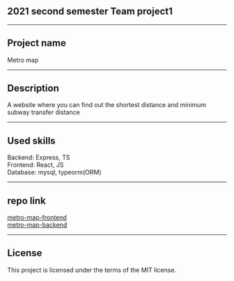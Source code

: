 ## 2021 second semester Team project1
- - -
## Project name
Metro map
- - -
## Description
A website where you can find out the shortest distance and minimum subway transfer distance
- - -
## Used skills
Backend: Express, TS  
Frontend: React, JS  
Database: mysql, typeorm(ORM)
- - -
## repo link
[metro-map-frontend](https://github.com/skullkim/metro-map-front)  
[metro-map-backend](https://github.com/skullkim/metro-map-backend)
- - -
## License
This project is licensed under the terms of the MIT license.
